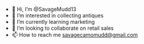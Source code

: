 
- 👋 Hi, I’m @SavageMudd13
- 👀 I’m interested in collecting antiques
- 🌱 I’m currently learning marketing 
- 💞️ I’m looking to collaborate on retail sales
- 📫 How to reach me savagecamomudd@gmail.com

<!---
SavageMudd13/SavageMudd13 is a ✨ special ✨ repository because its `README.md` (this file) appears on your GitHub profile.
You can click the Preview link to take a look at your changes.
--->
